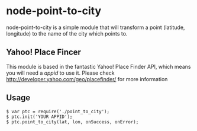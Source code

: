 node-point-to-city
==================

node-point-to-city is a simple module that will transform a point (latitude, longitude) to the name of the city which points to.

Yahoo! Place Fincer
-------------------

This module is based in the fantastic Yahoo! Place Finder API, which means you will need a _appid_ to use it. Please check http://developer.yahoo.com/geo/placefinder/ for more information

Usage
-----

	$ var ptc = require('./point_to_city');
	$ ptc.init('YOUR APPID');
	$ ptc.point_to_city(lat, lon, onSuccess, onError);
